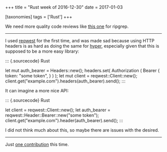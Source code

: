 +++
title = "Rust week of 2016-12-30"
date = 2017-01-03

[taxonomies]
tags = ['Rust']
+++

We need more quality code reviews like [this one] for ripgrep.

---

I used [reqwest] for the first time, and was made sad because using HTTP
headers is as hard as doing the same for [hyper], especially given that
this is supposed to be a more easy library:

::: {.sourcecode}
Rust

let mut auth_bearer = Headers::new(); headers.set( Authorization (
Bearer { token: "some token", } ) ); let mut client =
reqwest::Client::new();
client.get("example.com").headers(auth_bearer).send();
:::

It can imagine a more nice API:

::: {.sourcecode}
Rust

let client = reqwest::Client::new(); let auth_bearer =
reqwest::Header::Bearer::new("some token");
client.get("example.com").header(auth_bearer).send();
:::

I did not think much about this, so maybe there are issues with the
desired.

---

Just [one contribution] this time.

[this one]: http://blog.mbrt.it/2016-12-01-ripgrep-code-review
[reqwest]: https://docs.rs/reqwest
[hyper]: https://docs.rs/hyper
[one contribution]: https://github.com/serde-rs/json/pull/182
